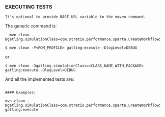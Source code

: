 ### EXECUTING TESTS


```
It's optional to provide BASE_URL variable to the maven command.
```
The generic command is:
```
  mvn clean -Dgatling.simulationClass=com.stratio.performance.sparta.CreateWorkflowScenario:execute

$ mvn clean -P<POM_PROFILE> gatling:execute -DlogLevel=DEBUG
```
or
```
$ mvn clean -Dgatling.simulationClass=<CLASS_NAME_WITH_PACKAGE> gatling:execute -DlogLevel=DEBUG
```
And all the implemented tests are:
```

#### Examples:

mvn clean -Dgatling.simulationClass=com.stratio.performance.sparta.CreateWorkflowScenario gatling:execute
